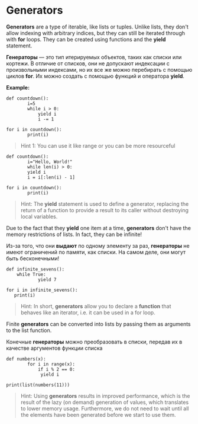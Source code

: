 
# Generators

**Generators** are a type of iterable, like lists or tuples.
Unlike lists, they don't allow indexing with arbitrary indices, but they can still be iterated through with **for** loops.
They can be created using functions and the **yield** statement.

**Генераторы** — это тип итерируемых объектов, таких как списки или кортежи.
В отличие от списков, они не допускают индексации с произвольными индексами, но их все же можно перебирать с помощью циклов **for**.
Их можно создать с помощью функций и оператора **yield**.

**Example:**

	def countdown():
    	    i=5
    	    while i > 0:
                yield i
                i -= 1

	for i in countdown():
    	    print(i)

> Hint 1: You can use it like range or you can be more resourceful

	def countdown():
    	    i="Hello, World!"
    	    while len(i) > 0:
        	yield i
        	i = i[:len(i) - 1]

	for i in countdown():
    	    print(i)


> Hint: The **yield** statement is used to define a generator, replacing the return of a function to provide a result to its caller without destroying local variables. 

Due to the fact that they **yield** one item at a time, **generators** don't have the memory restrictions of lists.
In fact, they can be infinite!

Из-за того, что они **выдают** по одному элементу за раз, **генераторы** не имеют ограничений по памяти, как списки.
На самом деле, они могут быть бесконечными!

	def infinite_sevens():
  	    while True:
    	        yield 7
        
	for i in infinite_sevens():
 	   print(i)

> Hint: In short, **generators** allow you to declare a **function** that behaves like an iterator, i.e. it can be used in a for loop.


Finite **generators** can be converted into lists by passing them as arguments to the list function.

Конечные **генераторы** можно преобразовать в списки, передав их в качестве аргументов функции списка

	def numbers(x):
    	    for i in range(x):
       	    	if i % 2 == 0:
           	     yield i

	print(list(numbers(11)))

> Hint: Using **generators** results in improved performance, which is the result of the lazy (on demand) generation of values, which translates to lower memory usage.
 Furthermore, we do not need to wait until all the elements have been generated before we start to use them.

